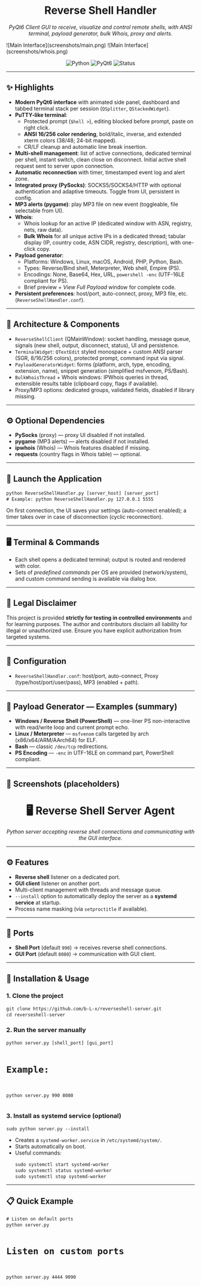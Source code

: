 <!-- Reverse Shell Handler Pro — README section (HTML-friendly for GitHub) -->
<h1 align="center">Reverse Shell Handler</h1>

<p align="center">
  <em>PyQt6 Client GUI to receive, visualize and control remote shells, with ANSI terminal, payload generator, bulk Whois, proxy and alerts.</em>
</p>
![Main Interface](screenshots/main.png)  
![Main Interface](screenshots/whois.png)  
<p align="center">
  <img alt="Python" src="https://img.shields.io/badge/Python-3.10%2B-blue"/>
  <img alt="PyQt6" src="https://img.shields.io/badge/GUI-PyQt6-41b883"/>
  <img alt="Status" src="https://img.shields.io/badge/Build-Client--only-informational"/>
</p>

<hr/>

<h2>✨ Highlights</h2>
<ul>
  <li><strong>Modern PyQt6 interface</strong> with animated side panel, dashboard and tabbed terminal stack per session (<code>QSplitter</code>, <code>QStackedWidget</code>). <!-- UI layout -->
  </li>
  <li><strong>PuTTY-like terminal</strong>:
    <ul>
      <li>Protected prompt (<code>$hell &gt;</code>), editing blocked before prompt, paste on right click.</li>
      <li><strong>ANSI 16/256 color rendering</strong>, bold/italic, inverse, and extended xterm colors (38/48; 24-bit mapped). <!-- ANSI rendering -->
      </li>
      <li>CR/LF cleanup and automatic line break insertion.</li>
    </ul>
  </li>
  <li><strong>Multi-shell management</strong>: list of active connections, dedicated terminal per shell, instant switch, clean close on disconnect. Initial active shell request sent to server upon connection.</li>
  <li><strong>Automatic reconnection</strong> with timer, timestamped event log and alert zone.</li>
  <li><strong>Integrated proxy (PySocks)</strong>: SOCKS5/SOCKS4/HTTP with optional authentication and adaptive timeouts. Toggle from UI, persistent in config.</li>
  <li><strong>MP3 alerts (pygame)</strong>: play MP3 file on new event (toggleable, file selectable from UI).</li>
  <li><strong>Whois</strong>:
    <ul>
      <li>Whois lookup for an active IP (dedicated window with ASN, registry, nets, raw data).</li>
      <li><strong>Bulk Whois</strong> for all unique active IPs in a dedicated thread; tabular display (IP, country code, ASN CIDR, registry, description), with one-click copy.</li>
    </ul>
  </li>
  <li><strong>Payload generator</strong>:
    <ul>
      <li>Platforms: Windows, Linux, macOS, Android, PHP, Python, Bash.</li>
      <li>Types: Reverse/Bind shell, Meterpreter, Web shell, Empire (PS).</li>
      <li>Encodings: None, Base64, Hex, URL, <code>powershell -enc</code> (UTF-16LE compliant for PS).</li>
      <li>Brief preview + <em>View Full Payload</em> window for complete code.</li>
    </ul>
  </li>
  <li><strong>Persistent preferences</strong>: host/port, auto-connect, proxy, MP3 file, etc. (<code>ReverseShellHandler.conf</code>).</li>
</ul>

<hr/>

<h2>🧱 Architecture &amp; Components</h2>
<ul>
  <li><code>ReverseShellClient</code> (QMainWindow): socket handling, message queue, signals (new shell, output, disconnect, status), UI and persistence.</li>
  <li><code>TerminalWidget</code>: <code>QTextEdit</code> styled monospace + custom ANSI parser (SGR, 8/16/256 colors), protected prompt, command input via signal.</li>
  <li><code>PayloadGeneratorWidget</code>: forms (platform, arch, type, encoding, extension, name), snippet generation (simplified msfvenom, PS/Bash).</li>
  <li><code>BulkWhoisThread</code> + Whois windows: IPWhois queries in thread, extensible results table (clipboard copy, flags if available).</li>
  <li>Proxy/MP3 options: dedicated groups, validated fields, disabled if library missing.</li>
</ul>

<hr/>

<h2>⚙️ Optional Dependencies</h2>
<ul>
  <li><strong>PySocks</strong> (proxy) — proxy UI disabled if not installed.</li>
  <li><strong>pygame</strong> (MP3 alerts) — alerts disabled if not installed.</li>
  <li><strong>ipwhois</strong> (Whois) — Whois features disabled if missing.</li>
  <li><strong>requests</strong> (country flags in Whois table) — optional.</li>
</ul>

<hr/>

<h2>🚀 Launch the Application</h2>
<pre><code>python ReverseShellHandler.py [server_host] [server_port]
# Example: python ReverseShellHandler.py 127.0.0.1 5555
</code></pre>
<p>
On first connection, the UI saves your settings (auto-connect enabled); a timer takes over in case of disconnection (cyclic reconnection).
</p>

<hr/>

<h2>🖥️ Terminal &amp; Commands</h2>
<ul>
  <li>Each shell opens a dedicated terminal; output is routed and rendered with color.</li>
  <li>Sets of <em>predefined commands</em> per OS are provided (network/system), and custom command sending is available via dialog box.</li>
</ul>

<hr/>

<h2>🔐 Legal Disclaimer</h2>
<p>
This project is provided <strong>strictly for testing in controlled environments</strong> and for learning purposes. The author and contributors disclaim all liability for illegal or unauthorized use. Ensure you have explicit authorization from targeted systems.
</p>

<hr/>

<h2>📁 Configuration</h2>
<ul>
  <li><code>ReverseShellHandler.conf</code>: host/port, auto-connect, Proxy (type/host/port/user/pass), MP3 (enabled + path).</li>
</ul>

<hr/>

<h2>🧩 Payload Generator — Examples (summary)</h2>
<ul>
  <li><strong>Windows / Reverse Shell (PowerShell)</strong> — one-liner PS non-interactive with read/write loop and current prompt echo.</li>
  <li><strong>Linux / Meterpreter</strong> — <code>msfvenom</code> calls targeted by arch (x86/x64/ARM/AArch64) for ELF.</li>
  <li><strong>Bash</strong> — classic <code>/dev/tcp</code> redirections.</li>
  <li><strong>PS Encoding</strong> — <code>-enc</code> in UTF-16LE on command part, PowerShell compliant.</li>
</ul>

<hr/>

<h2>📸 Screenshots (placeholders)</h2>

<h1 align="center">🖥️ Reverse Shell Server Agent</h1>

<p align="center">
  <em>Python server accepting reverse shell connections and communicating with the GUI interface.</em>
</p>

<hr/>

<h2>⚙️ Features</h2>
<ul>
  <li><strong>Reverse shell</strong> listener on a dedicated port.</li>
  <li><strong>GUI client</strong> listener on another port.</li>
  <li>Multi-client management with threads and message queue.</li>
  <li><code>--install</code> option to automatically deploy the server as a <strong>systemd service</strong> at startup.</li>
  <li>Process name masking (via <code>setproctitle</code> if available).</li>
</ul>

<hr/>

<h2>🔌 Ports</h2>
<ul>
  <li><strong>Shell Port</strong> (default <code>990</code>) → receives reverse shell connections.</li>
  <li><strong>GUI Port</strong> (default <code>8080</code>) → communication with GUI client.</li>
</ul>

<hr/>

<h2>🚀 Installation &amp; Usage</h2>

<h3>1. Clone the project</h3>
<pre><code>git clone https://github.com/b-L-x/reverseshell-server.git
cd reverseshell-server
</code></pre>

<h3>2. Run the server manually</h3>
<pre><code>python server.py [shell_port] [gui_port]

# Example:
python server.py 990 8080
</code></pre>

<h3>3. Install as systemd service (optional)</h3>
<pre><code>sudo python server.py --install
</code></pre>
<ul>
  <li>Creates a <code>systemd-worker.service</code> in <code>/etc/systemd/system/</code>.</li>
  <li>Starts automatically on boot.</li>
  <li>Useful commands:
    <pre><code>sudo systemctl start systemd-worker
sudo systemctl status systemd-worker
sudo systemctl stop systemd-worker
</code></pre>
  </li>
</ul>

<hr/>

<h2>📋 Quick Example</h2>
<pre><code># Listen on default ports
python server.py

# Listen on custom ports
python server.py 4444 9090
</code></pre>
